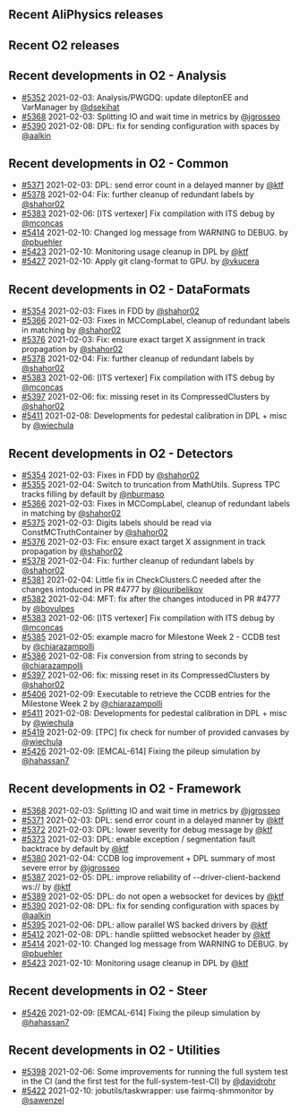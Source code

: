 ## Recent AliPhysics releases
## Recent O2 releases
## Recent developments in O2 - Analysis
- [#5352](https://github.com/AliceO2Group/AliceO2/pull/5352) 2021-02-03: Analysis/PWGDQ: update dileptonEE and VarManager by [@dsekihat](https://github.com/dsekihat)
- [#5368](https://github.com/AliceO2Group/AliceO2/pull/5368) 2021-02-03: Splitting IO and wait time in metrics by [@jgrosseo](https://github.com/jgrosseo)
- [#5390](https://github.com/AliceO2Group/AliceO2/pull/5390) 2021-02-08: DPL: fix for sending configuration with spaces by [@aalkin](https://github.com/aalkin)
## Recent developments in O2 - Common
- [#5371](https://github.com/AliceO2Group/AliceO2/pull/5371) 2021-02-03: DPL: send error count in a delayed manner by [@ktf](https://github.com/ktf)
- [#5378](https://github.com/AliceO2Group/AliceO2/pull/5378) 2021-02-04: Fix: further cleanup of redundant labels by [@shahor02](https://github.com/shahor02)
- [#5383](https://github.com/AliceO2Group/AliceO2/pull/5383) 2021-02-06: [ITS vertexer] Fix compilation with ITS debug by [@mconcas](https://github.com/mconcas)
- [#5414](https://github.com/AliceO2Group/AliceO2/pull/5414) 2021-02-10: Changed log message from WARNING to DEBUG. by [@pbuehler](https://github.com/pbuehler)
- [#5423](https://github.com/AliceO2Group/AliceO2/pull/5423) 2021-02-10: Monitoring usage cleanup in DPL by [@ktf](https://github.com/ktf)
- [#5427](https://github.com/AliceO2Group/AliceO2/pull/5427) 2021-02-10: Apply git clang-format to GPU. by [@vkucera](https://github.com/vkucera)
## Recent developments in O2 - DataFormats
- [#5354](https://github.com/AliceO2Group/AliceO2/pull/5354) 2021-02-03: Fixes in FDD  by [@shahor02](https://github.com/shahor02)
- [#5366](https://github.com/AliceO2Group/AliceO2/pull/5366) 2021-02-03: Fixes in MCCompLabel, cleanup of redundant labels in matching by [@shahor02](https://github.com/shahor02)
- [#5376](https://github.com/AliceO2Group/AliceO2/pull/5376) 2021-02-03: Fix: ensure exact target X assignment in track propagation by [@shahor02](https://github.com/shahor02)
- [#5378](https://github.com/AliceO2Group/AliceO2/pull/5378) 2021-02-04: Fix: further cleanup of redundant labels by [@shahor02](https://github.com/shahor02)
- [#5383](https://github.com/AliceO2Group/AliceO2/pull/5383) 2021-02-06: [ITS vertexer] Fix compilation with ITS debug by [@mconcas](https://github.com/mconcas)
- [#5397](https://github.com/AliceO2Group/AliceO2/pull/5397) 2021-02-06: fix: missing reset in its CompressedClusters by [@shahor02](https://github.com/shahor02)
- [#5411](https://github.com/AliceO2Group/AliceO2/pull/5411) 2021-02-08: Developments for pedestal calibration in DPL + misc by [@wiechula](https://github.com/wiechula)
## Recent developments in O2 - Detectors
- [#5354](https://github.com/AliceO2Group/AliceO2/pull/5354) 2021-02-03: Fixes in FDD  by [@shahor02](https://github.com/shahor02)
- [#5355](https://github.com/AliceO2Group/AliceO2/pull/5355) 2021-02-04: Switch to truncation from MathUtils. Supress TPC tracks filling by default by [@nburmaso](https://github.com/nburmaso)
- [#5366](https://github.com/AliceO2Group/AliceO2/pull/5366) 2021-02-03: Fixes in MCCompLabel, cleanup of redundant labels in matching by [@shahor02](https://github.com/shahor02)
- [#5375](https://github.com/AliceO2Group/AliceO2/pull/5375) 2021-02-03: Digits labels should be read via ConstMCTruthContainer by [@shahor02](https://github.com/shahor02)
- [#5376](https://github.com/AliceO2Group/AliceO2/pull/5376) 2021-02-03: Fix: ensure exact target X assignment in track propagation by [@shahor02](https://github.com/shahor02)
- [#5378](https://github.com/AliceO2Group/AliceO2/pull/5378) 2021-02-04: Fix: further cleanup of redundant labels by [@shahor02](https://github.com/shahor02)
- [#5381](https://github.com/AliceO2Group/AliceO2/pull/5381) 2021-02-04: Little fix in CheckClusters.C needed after the changes intoduced in PR #4777 by [@iouribelikov](https://github.com/iouribelikov)
- [#5382](https://github.com/AliceO2Group/AliceO2/pull/5382) 2021-02-04: MFT: fix after the changes intoduced in PR #4777 by [@bovulpes](https://github.com/bovulpes)
- [#5383](https://github.com/AliceO2Group/AliceO2/pull/5383) 2021-02-06: [ITS vertexer] Fix compilation with ITS debug by [@mconcas](https://github.com/mconcas)
- [#5385](https://github.com/AliceO2Group/AliceO2/pull/5385) 2021-02-05: example macro for Milestone Week 2 - CCDB test by [@chiarazampolli](https://github.com/chiarazampolli)
- [#5386](https://github.com/AliceO2Group/AliceO2/pull/5386) 2021-02-08: Fix conversion from string to seconds by [@chiarazampolli](https://github.com/chiarazampolli)
- [#5397](https://github.com/AliceO2Group/AliceO2/pull/5397) 2021-02-06: fix: missing reset in its CompressedClusters by [@shahor02](https://github.com/shahor02)
- [#5406](https://github.com/AliceO2Group/AliceO2/pull/5406) 2021-02-09: Executable to retrieve the CCDB entries for the Milestone Week 2 by [@chiarazampolli](https://github.com/chiarazampolli)
- [#5411](https://github.com/AliceO2Group/AliceO2/pull/5411) 2021-02-08: Developments for pedestal calibration in DPL + misc by [@wiechula](https://github.com/wiechula)
- [#5419](https://github.com/AliceO2Group/AliceO2/pull/5419) 2021-02-09: [TPC] fix check for number of provided canvases by [@wiechula](https://github.com/wiechula)
- [#5426](https://github.com/AliceO2Group/AliceO2/pull/5426) 2021-02-09: [EMCAL-614] Fixing the pileup simulation by [@hahassan7](https://github.com/hahassan7)
## Recent developments in O2 - Framework
- [#5368](https://github.com/AliceO2Group/AliceO2/pull/5368) 2021-02-03: Splitting IO and wait time in metrics by [@jgrosseo](https://github.com/jgrosseo)
- [#5371](https://github.com/AliceO2Group/AliceO2/pull/5371) 2021-02-03: DPL: send error count in a delayed manner by [@ktf](https://github.com/ktf)
- [#5372](https://github.com/AliceO2Group/AliceO2/pull/5372) 2021-02-03: DPL: lower severity for debug message by [@ktf](https://github.com/ktf)
- [#5373](https://github.com/AliceO2Group/AliceO2/pull/5373) 2021-02-03: DPL: enable exception / segmentation fault backtrace by default by [@ktf](https://github.com/ktf)
- [#5380](https://github.com/AliceO2Group/AliceO2/pull/5380) 2021-02-04: CCDB log improvement + DPL summary of most severe error by [@jgrosseo](https://github.com/jgrosseo)
- [#5387](https://github.com/AliceO2Group/AliceO2/pull/5387) 2021-02-05: DPL: improve reliability of --driver-client-backend ws:// by [@ktf](https://github.com/ktf)
- [#5389](https://github.com/AliceO2Group/AliceO2/pull/5389) 2021-02-05: DPL: do not open a websocket for devices by [@ktf](https://github.com/ktf)
- [#5390](https://github.com/AliceO2Group/AliceO2/pull/5390) 2021-02-08: DPL: fix for sending configuration with spaces by [@aalkin](https://github.com/aalkin)
- [#5395](https://github.com/AliceO2Group/AliceO2/pull/5395) 2021-02-06: DPL: allow parallel WS backed drivers by [@ktf](https://github.com/ktf)
- [#5412](https://github.com/AliceO2Group/AliceO2/pull/5412) 2021-02-08: DPL: handle splitted websocket header by [@ktf](https://github.com/ktf)
- [#5414](https://github.com/AliceO2Group/AliceO2/pull/5414) 2021-02-10: Changed log message from WARNING to DEBUG. by [@pbuehler](https://github.com/pbuehler)
- [#5423](https://github.com/AliceO2Group/AliceO2/pull/5423) 2021-02-10: Monitoring usage cleanup in DPL by [@ktf](https://github.com/ktf)
## Recent developments in O2 - Steer
- [#5426](https://github.com/AliceO2Group/AliceO2/pull/5426) 2021-02-09: [EMCAL-614] Fixing the pileup simulation by [@hahassan7](https://github.com/hahassan7)
## Recent developments in O2 - Utilities
- [#5398](https://github.com/AliceO2Group/AliceO2/pull/5398) 2021-02-06: Some improvements for running the full system test in the CI (and the first test for the full-system-test-CI) by [@davidrohr](https://github.com/davidrohr)
- [#5422](https://github.com/AliceO2Group/AliceO2/pull/5422) 2021-02-10: jobutils/taskwrapper: use fairmq-shmmonitor by [@sawenzel](https://github.com/sawenzel)
